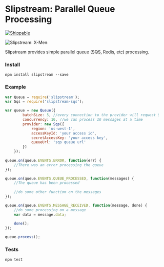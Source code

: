 # Slipstream: Parallel Queue Processing

[![Shippable](https://img.shields.io/shippable/557f6d30edd7f2c05219256f.svg)](https://app.shippable.com/projects/557f6d30edd7f2c05219256f)

![Slipstream: X-Men](https://s3-ap-southeast-2.amazonaws.com/pixy-marketing/github/slipstream.jpg)

Slipstream provides simple parallel queue (SQS, Redis, etc) processing.

### Install

```
npm install slipstream --save
```

### Example

```javascript
var Queue = require('slipstream');
var Sqs = require('slipstream-sqs');

var queue = new Queue({
        batchSize: 5, //every connection to the provider will request 5 messages
        concurrency: 10, //we can process 10 messages at a time
        provider: new Sqs({
            region: 'us-west-1',
            accessKeyId: 'your access id',
            secretAccessKey: 'your access key',
            queueUrl: 'sqs queue url'
        })
    });
    
queue.on(queue.EVENTS.ERROR, function(err) {
    //There was an error processing the queue
});

queue.on(queue.EVENTS.QUEUE_PROCESSED, function(messages) {
    //The queue has been processed
    
    //do some other function on the messages
});

queue.on(queue.EVENTS.MESSAGE_RECEIVED, function(message, done) {
    //do some processing on a message
    var data = message.data;
    
    done();
});

queue.process();
```

### Tests

```
npm test
```
